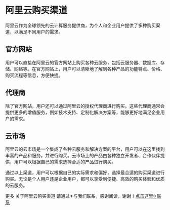 # 阿里云购买渠道

阿里云作为全球领先的云计算服务提供商，为个人和企业用户提供了多种购买渠道，以满足不同用户的需求。

## 官方网站
用户可以直接在阿里云的官方网站上购买各种云服务，包括云服务器、数据库、存储、网络等。在官方网站上，用户可以清晰地了解到各种产品的功能特点、价格、购买流程等信息，方便快捷。

## 代理商
除了官方网站，用户还可以通过阿里云的授权代理商进行购买。这些代理商通常会提供更多的增值服务，例如技术支持、定制化解决方案等，能够更好地满足企业用户的需求。

## 云市场
阿里云的云市场是一个集成了各种云服务和解决方案的平台，用户可以在这里找到丰富的产品和服务，并进行购买。云市场上的产品由各种独立开发者、合作伙伴提供，用户可以根据自己的需求选择合适的产品进行购买。

通过以上渠道，用户可以根据自己的实际需求和偏好，选择最合适的购买渠道进行购买。无论是个人用户还是企业用户，都可以享受到便捷、高效的购买体验和优质的云服务。

更多 关于阿里云购买渠道 请通过✈与我们联系，感谢阅读，谢谢！[点击这里✈联系](https://t.me/LM999bot)